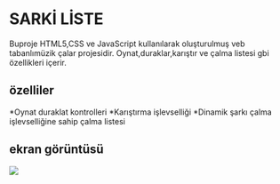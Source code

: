 
<h1>SARKİ LİSTE</h1>

Buproje HTML5,CSS ve JavaScript kullanılarak oluşturulmuş veb tabanlımüzik çalar projesidir. Oynat,duraklar,karıştır ve çalma listesi gbi özellikleri içerir.

<h2> özelliler</h2>
*Oynat duraklat kontrolleri
*Karıştırma işlevselliği
*Dinamik şarkı çalma işlevselliğine sahip çalma listesi

<h2>ekran görüntüsü</h2>

![](sarkiliste)


